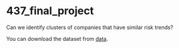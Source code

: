 # 437_final_project
Can we identify clusters of companies that have similar risk trends?

You can download the dataset from [data](https://drive.google.com/file/d/1123UjzL8pM8AwcFv019jF2q8H_i4g77H/view?usp=drive_link). 
